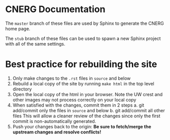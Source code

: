 CNERG Documentation
====================

The ``master`` branch of these files are used by Sphinx to generate
the CNERG home page.

The ``stub`` branch of these files can be used to spawn a new Sphinx
project with all of the same settings.

Best practice for rebuilding the site
=====================================

1. Only make changes to the ``.rst`` files in ``source`` and below
2. Rebuild a local copy of the site by running ``make html`` in the
   top level directory
3. Open the local copy of the html in your browser.  Note the UW 
   crest and other images may not process correctly on your local
   copy
4. When satisfied with the changes, commit them in 2 steps
      a. git add/commit only the files in ``source`` and below
      b. git add/commit all other files
   This will allow a cleaner review of the changes since only the
   first commit is non-automatically generated.
5. Push your changes back to the origin: **Be sure to fetch/merge
    the upstream changes and resolve conflicts!**